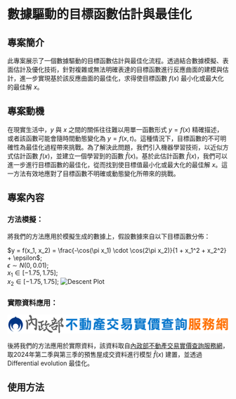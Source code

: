 # 數據驅動的目標函數估計與最佳化
## 專案簡介

此專案展示了一個數據驅動的目標函數估計與最佳化流程。透過結合數據模擬、表面估計及優化技術，針對複雜或無法明確表達的目標函數進行反應曲面的建模與估計，進一步實現基於該反應曲面的最佳化，求得使目標函數 $f(x)$ 最小化或最大化的最佳解 $x$。

## 專案動機

在現實生活中，$y$ 與 $x$ 之間的關係往往難以用單一函數形式 $y = f(x)$ 精確描述，或者該函數可能會隨時間動態變化為 $y = f(x, t)$。這種情況下，目標函數的不可明確性為最佳化過程帶來挑戰。為了解決此問題，我們引入機器學習技術，以近似方式估計函數 $f(x)$，並建立一個學習到的函數 $\hat{f}(x)$。基於此估計函數 $\hat{f}(x)$，我們可以進一步進行目標函數的最佳化，從而找到使目標值最小化或最大化的最佳解 $x$。這一方法有效地應對了目標函數不明確或動態變化所帶來的挑戰。

## 專案內容

### 方法模擬：
將我們的方法應用於模擬生成的數據上，假設數據來自以下目標函數分佈：

$y = f(x_1, x_2) = \frac{-\cos(\pi x_1) \cdot \cos(2\pi x_2)}{1 + x_1^2 + x_2^2} + \epsilon$;  
$\epsilon \sim N(0, 0.01)$;  
$x_1 \in [-1.75, 1.75]$;  
$x_2 \in [-1.75, 1.75]$; 
![Descent Plot](./pso.gif)

### 實際資料應用：
![Data Logo](./logo-xs.svg)

後將我們的方法應用於實際資料，該資料取自[內政部不動產交易實價查詢服務網](https://plvr.land.moi.gov.tw/DownloadOpenData)，取2024年第二季與第三季的預售屋成交資料進行模型 $\hat{f}(x)$ 建置，並透過 Differential evolution 最佳化。


## 使用方法
